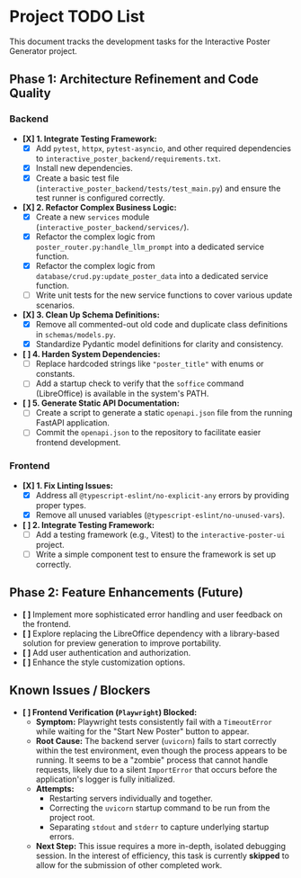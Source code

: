 # Project TODO List

This document tracks the development tasks for the Interactive Poster Generator project.

## Phase 1: Architecture Refinement and Code Quality

### Backend
-   **[X] 1. Integrate Testing Framework:**
    -   [X] Add `pytest`, `httpx`, `pytest-asyncio`, and other required dependencies to `interactive_poster_backend/requirements.txt`.
    -   [X] Install new dependencies.
    -   [X] Create a basic test file (`interactive_poster_backend/tests/test_main.py`) and ensure the test runner is configured correctly.
-   **[X] 2. Refactor Complex Business Logic:**
    -   [X] Create a new `services` module (`interactive_poster_backend/services/`).
    -   [X] Refactor the complex logic from `poster_router.py:handle_llm_prompt` into a dedicated service function.
    -   [X] Refactor the complex logic from `database/crud.py:update_poster_data` into a dedicated service function.
    -   [ ] Write unit tests for the new service functions to cover various update scenarios.
-   **[X] 3. Clean Up Schema Definitions:**
    -   [X] Remove all commented-out old code and duplicate class definitions in `schemas/models.py`.
    -   [X] Standardize Pydantic model definitions for clarity and consistency.
-   **[ ] 4. Harden System Dependencies:**
    -   [ ] Replace hardcoded strings like `"poster_title"` with enums or constants.
    -   [ ] Add a startup check to verify that the `soffice` command (LibreOffice) is available in the system's PATH.
-   **[ ] 5. Generate Static API Documentation:**
    -   [ ] Create a script to generate a static `openapi.json` file from the running FastAPI application.
    -   [ ] Commit the `openapi.json` to the repository to facilitate easier frontend development.

### Frontend
-   **[X] 1. Fix Linting Issues:**
    -   [X] Address all `@typescript-eslint/no-explicit-any` errors by providing proper types.
    -   [X] Remove all unused variables (`@typescript-eslint/no-unused-vars`).
-   **[ ] 2. Integrate Testing Framework:**
    -   [ ] Add a testing framework (e.g., Vitest) to the `interactive-poster-ui` project.
    -   [ ] Write a simple component test to ensure the framework is set up correctly.

## Phase 2: Feature Enhancements (Future)

-   **[ ]** Implement more sophisticated error handling and user feedback on the frontend.
-   **[ ]** Explore replacing the LibreOffice dependency with a library-based solution for preview generation to improve portability.
-   **[ ]** Add user authentication and authorization.
-   **[ ]** Enhance the style customization options.

## Known Issues / Blockers

-   **[ ] Frontend Verification (`Playwright`) Blocked:**
    -   **Symptom:** Playwright tests consistently fail with a `TimeoutError` while waiting for the "Start New Poster" button to appear.
    -   **Root Cause:** The backend server (`uvicorn`) fails to start correctly within the test environment, even though the process appears to be running. It seems to be a "zombie" process that cannot handle requests, likely due to a silent `ImportError` that occurs before the application's logger is fully initialized.
    -   **Attempts:**
        -   Restarting servers individually and together.
        -   Correcting the `uvicorn` startup command to be run from the project root.
        -   Separating `stdout` and `stderr` to capture underlying startup errors.
    -   **Next Step:** This issue requires a more in-depth, isolated debugging session. In the interest of efficiency, this task is currently **skipped** to allow for the submission of other completed work.